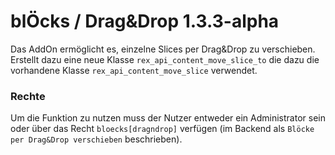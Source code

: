 blÖcks / Drag&Drop 1.3.3-alpha
=======================

Das AddOn ermöglicht es, einzelne Slices per Drag&Drop zu verschieben. Erstellt dazu eine neue Klasse
```rex_api_content_move_slice_to``` die dazu die vorhandene Klasse ```rex_api_content_move_slice``` verwendet.

### Rechte
Um die Funktion zu nutzen muss der Nutzer entweder ein Administrator sein oder über das Recht ```bloecks[dragndrop]```
verfügen (im Backend als ```Blöcke per Drag&Drop verschieben``` beschrieben).
